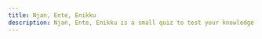 ```yaml
---
title: Njan, Ente, Enikku
description: Njan, Ente, Enikku is a small quiz to test your knowledge on the usage of pronouns in Malayalam.
---
```


<Quizzes-Grammar-Beginner-Njan />
